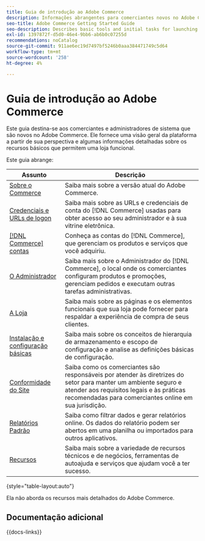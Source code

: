 ```yaml
---
title: Guia de introdução ao Adobe Commerce
description: Informações abrangentes para comerciantes novos no Adobe Commerce.
seo-title: Adobe Commerce Getting Started Guide
seo-description: Describes basic tools and initial tasks for launching an Adobe Commerce or Magento Open Source store.
exl-id: 1397872f-d5d0-46e4-9bb6-ab6b0c07255d
recommendations: noCatalog
source-git-commit: 911ae6ec19d7497bf5246b0aaa384471749c5d64
workflow-type: tm+mt
source-wordcount: '258'
ht-degree: 4%

---
```


# Guia de introdução ao Adobe Commerce

Este guia destina-se aos comerciantes e administradores de sistema que são novos no Adobe Commerce. Ele fornece uma visão geral da plataforma a partir de sua perspectiva e algumas informações detalhadas sobre os recursos básicos que permitem uma loja funcional.

Este guia abrange:

| Assunto | Descrição |
| ------- | ----------- |
| [Sobre o Commerce](about.md) | Saiba mais sobre a versão atual do Adobe Commerce. |
| [Credenciais e URLs de logon](login-urls.md) | Saiba mais sobre as URLs e credenciais de conta do [!DNL Commerce] usadas para obter acesso ao seu administrador e à sua vitrine eletrônica. |
| [[!DNL Commerce] contas](commerce-account-create.md) | Conheça as contas do [!DNL Commerce], que gerenciam os produtos e serviços que você adquiriu. |
| [O Administrador](admin.md) | Saiba mais sobre o Administrador do [!DNL Commerce], o local onde os comerciantes configuram produtos e promoções, gerenciam pedidos e executam outras tarefas administrativas. |
| [A Loja](storefront.md) | Saiba mais sobre as páginas e os elementos funcionais que sua loja pode fornecer para respaldar a experiência de compra de seus clientes. |
| [Instalação e configuração básicas](websites-stores-views.md) | Saiba mais sobre os conceitos de hierarquia de armazenamento e escopo de configuração e analise as definições básicas de configuração. |
| [Conformidade do Site](privacy-policy.md) | Saiba como os comerciantes são responsáveis por atender às diretrizes do setor para manter um ambiente seguro e atender aos requisitos legais e às práticas recomendadas para comerciantes online em sua jurisdição. |
| [Relatórios Padrão](reports-menu.md) | Saiba como filtrar dados e gerar relatórios online. Os dados do relatório podem ser abertos em uma planilha ou importados para outros aplicativos. |
| [Recursos](resources.md) | Saiba mais sobre a variedade de recursos técnicos e de negócios, ferramentas de autoajuda e serviços que ajudam você a ter sucesso. |

{style="table-layout:auto"}

Ela não aborda os recursos mais detalhados do Adobe Commerce.

## Documentação adicional

{{docs-links}}
